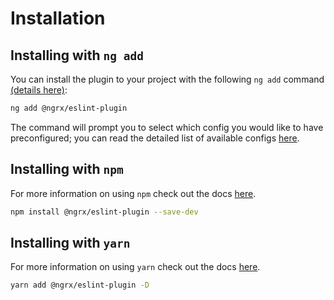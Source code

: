 # Installation

## Installing with `ng add`

You can install the plugin to your project with the following `ng add` command <a href="https://angular.io/cli/add" target="_blank">(details here)</a>:

```sh
ng add @ngrx/eslint-plugin
```

The command will prompt you to select which config you would like to have preconfigured; you can read the detailed list of available configs [here](guide/eslint-plugin/#configurations).

## Installing with `npm`

For more information on using `npm` check out the docs <a href="https://docs.npmjs.com/cli/install" target="_blank">here</a>.

```sh
npm install @ngrx/eslint-plugin --save-dev
```

## Installing with `yarn`

For more information on using `yarn` check out the docs <a href="https://yarnpkg.com/getting-started/usage#installing-all-the-dependencies" target="_blank">here</a>.

```sh
yarn add @ngrx/eslint-plugin -D
```
